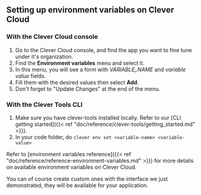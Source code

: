 ## Setting up environment variables on Clever Cloud

### With the Clever Cloud console

1. Go to the Clever Cloud console, and find the app you want to fine tune under it's organization.
2. Find the **Environment variables** menu and select it.
3. In this menu, you will see a form with *VARIABLE_NAME* and *variable value* fields.
4. Fill them with the desired values then select **Add**.
5. Don't forget to "Update Changes" at the end of the menu.

### With the Clever Tools CLI

1. Make sure you have clever-tools installed locally. Refer to our [CLI getting started]({{< ref "doc/reference/clever-tools/getting_started.md" >}}).
2. In your code folder, do `clever env set <variable-name> <variable-value>`

Refer to [environment variables reference]({{< ref "doc/reference/reference-environment-variables.md" >}}) for more details on available environment variables on Clever Cloud.

You can of course create custom ones with the interface we just demonstrated, they will be available for your application.
